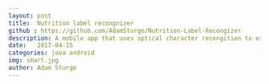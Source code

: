 ```yaml
---
layout: post
title:  Nutrition label recongnizer
github : https://github.com/AdamSturge/Nutrition-Label-Recongizer
description: A mobile app that uses optical character recongition to extract nutritional information from packages and display them in an easier to understand format for humans
date:   2017-04-15
categories: java android
img: smart.jpg
author: Adam Sturge
---
```


